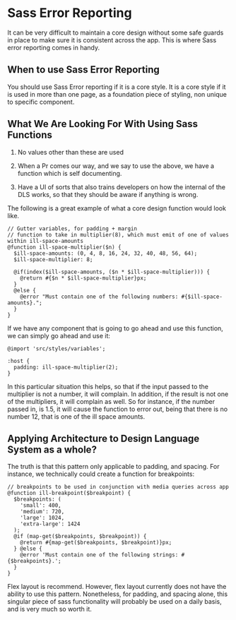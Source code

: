  Sass Error Reporting 
=====================

It can be very difficult to maintain a core design without some safe
guards in place to make sure it is consistent across the app. This is
where Sass error reporting comes in handy.

 When to use Sass Error Reporting 
---------------------------------

You should use Sass Error reporting if it is a core style. It is a core
style if it is used in more than one page, as a foundation piece of
styling, non unique to specific component.

 What We Are Looking For With Using Sass Functions 
--------------------------------------------------

1.  No values other than these are used

2.  When a Pr comes our way, and we say to use the above, we have a
    function which is self documenting.

3.  Have a UI of sorts that also trains developers on how the internal
    of the DLS works, so that they should be aware if anything is wrong.

The following is a great example of what a core design function would
look like.

    // Gutter variables, for padding + margin
    // function to take in multiplier(8), which must emit of one of values within ill-space-amounts
    @function ill-space-multiplier($n) {
      $ill-space-amounts: (0, 4, 8, 16, 24, 32, 40, 48, 56, 64);
      $ill-space-multiplier: 8;

      @if(index($ill-space-amounts, ($n * $ill-space-multiplier))) {
        @return #{$n * $ill-space-multiplier}px;
      }
      @else {
        @error "Must contain one of the following numbers: #{$ill-space-amounts}.";
      }
    }

If we have any component that is going to go ahead and use this
function, we can simply go ahead and use it:

    @import 'src/styles/variables';

    :host {
      padding: ill-space-multiplier(2);
    }

In this particular situation this helps, so that if the input passed to
the multiplier is not a number, it will complain. In addition, if the
result is not one of the multipliers, it will complain as well. So for
instance, if the number passed in, is 1.5, it will cause the function to
error out, being that there is no number 12, that is one of the ill
space amounts.

 Applying Architecture to Design Language System as a whole? 
------------------------------------------------------------

The truth is that this pattern only applicable to padding, and spacing.
For instance, we technically could create a function for breakpoints:

    // breakpoints to be used in conjunction with media queries across app
    @function ill-breakpoint($breakpoint) {
      $breakpoints: (
        'small': 400,
        'medium': 720,
        'large': 1024,
        'extra-large': 1424
      );
      @if (map-get($breakpoints, $breakpoint)) {
        @return #{map-get($breakpoints, $breakpoint)}px;
      } @else {
        @error 'Must contain one of the following strings: #{$breakpoints}.';
      }
    }

Flex layout is recommend. However, flex layout currently does not have
the ability to use this pattern. Nonetheless, for padding, and spacing
alone, this singular piece of sass functionality will probably be used
on a daily basis, and is very much so worth it.
